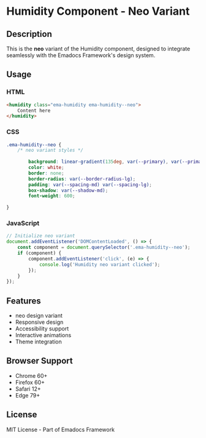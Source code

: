 # Humidity Component - Neo Variant

## Description
This is the **neo** variant of the Humidity component, designed to integrate seamlessly with the Emadocs Framework's design system.

## Usage

### HTML
```html
<humidity class="ema-humidity ema-humidity--neo">
    Content here
</humidity>
```

### CSS
```css
.ema-humidity--neo {
    /* neo variant styles */
    
        background: linear-gradient(135deg, var(--primary), var(--primary-dark));
        color: white;
        border: none;
        border-radius: var(--border-radius-lg);
        padding: var(--spacing-md) var(--spacing-lg);
        box-shadow: var(--shadow-md);
        font-weight: 600;
    
}
```

### JavaScript
```javascript
// Initialize neo variant
document.addEventListener('DOMContentLoaded', () => {
    const component = document.querySelector('.ema-humidity--neo');
    if (component) {
        component.addEventListener('click', (e) => {
            console.log('Humidity neo variant clicked');
        });
    }
});
```

## Features
- neo design variant
- Responsive design
- Accessibility support
- Interactive animations
- Theme integration

## Browser Support
- Chrome 60+
- Firefox 60+
- Safari 12+
- Edge 79+

## License
MIT License - Part of Emadocs Framework
